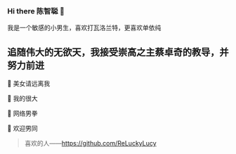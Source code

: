 ### Hi there 陈智聪 👋

我是一个敏感的小男生，喜欢打瓦洛兰特，更喜欢单依纯

## 追随伟大的无欲天，我接受崇高之主蔡卓奇的教导，并努力前进

🤚 美女请远离我

🤏 我的很大

👊 网络男拳

🤝 欢迎男同

> 喜欢的人——https://github.com/ReLuckyLucy


